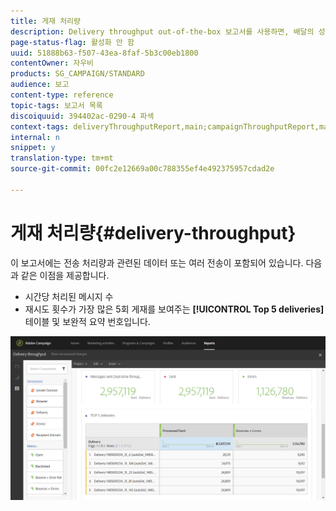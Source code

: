 ```yaml
---
title: 게재 처리량
description: Delivery throughput out-of-the-box 보고서를 사용하면, 배달의 성공에 대해 학습합니다.
page-status-flag: 활성화 안 함
uuid: 51888b63-f507-43ea-8faf-5b3c00eb1800
contentOwner: 자우비
products: SG_CAMPAIGN/STANDARD
audience: 보고
content-type: reference
topic-tags: 보고서 목록
discoiquuid: 394402ac-0290-4 파섹
context-tags: deliveryThroughputReport,main;campaignThroughputReport,main;programThroughputReport,main
internal: n
snippet: y
translation-type: tm+mt
source-git-commit: 00fc2e12669a00c788355ef4e492375957cdad2e

---
```



# 게재 처리량{#delivery-throughput}

이 보고서에는 전송 처리량과 관련된 데이터 또는 여러 전송이 포함되어 있습니다. 다음과 같은 이점을 제공합니다.

* 시간당 처리된 메시지 수
* 재시도 횟수가 가장 많은 5회 게재를 보여주는 **[!UICONTROL Top 5 deliveries]** 테이블 및 보완적 요약 번호입니다.

![](assets/delivery_reports_1.png)

